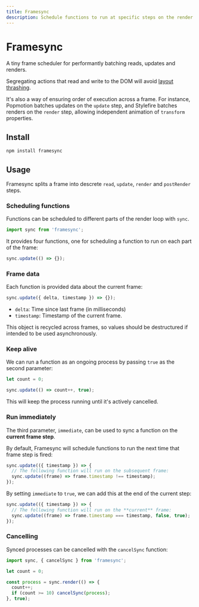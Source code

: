 ```yaml
---
title: Framesync
description: Schedule functions to run at specific steps on the render loop.
---
```


# Framesync

A tiny frame scheduler for performantly batching reads, updates and renders.

Segregating actions that read and write to the DOM will avoid [layout thrashing](https://developers.google.com/web/fundamentals/performance/rendering/avoid-large-complex-layouts-and-layout-thrashing).

It's also a way of ensuring order of execution across a frame. For instance, Popmotion batches updates on the `update` step, and Stylefire batches renders on the `render` step, allowing independent animation of `transform` properties.

<TOC />

## Install

```bash
npm install framesync
```

## Usage

Framesync splits a frame into descrete `read`, `update`, `render` and `postRender` steps.

### Scheduling functions

Functions can be scheduled to different parts of the render loop with `sync`.

```javascript
import sync from 'framesync';
```

It provides four functions, one for scheduling a function to run on each part of the frame:

```javascript
sync.update(() => {});
```

### Frame data

Each function is provided data about the current frame:

```javascript
sync.update({ delta, timestamp }) => {});
```

- `delta`: Time since last frame (in milliseconds)
- `timestamp`: Timestamp of the current frame.

This object is recycled across frames, so values should be destructured if intended to be used asynchronously.

### Keep alive

We can run a function as an ongoing process by passing `true` as the second parameter:

```javascript
let count = 0;

sync.update(() => count++, true);
```

This will keep the process running until it's actively cancelled.

### Run immediately

The third parameter, `immediate`, can be used to sync a function on the **current frame step**.

By default, Framesync will schedule functions to run the next time that frame step is fired:

```javascript
sync.update(({ timestamp }) => {
  // The following function will run on the subsequent frame:
  sync.update((frame) => frame.timestamp !== timestamp);
});
```

By setting `immediate` to `true`, we can add this at the end of the current step:

```javascript
sync.update(({ timestamp }) => {
  // The following function will run on the **current** frame:
  sync.update((frame) => frame.timestamp === timestamp, false, true);
});
```

### Cancelling

Synced processes can be cancelled with the `cancelSync` function:

```javascript
import sync, { cancelSync } from 'framesync';

let count = 0;

const process = sync.render(() => {
  count++;
  if (count >= 10) cancelSync(process);
}, true);
```
